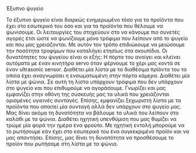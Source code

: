 Έξυπνο ψυγείο

Το έξυπνο ψυγείο είναι διαρκώς ενημερωμένο τόσο για τα προϊόντα που έχει στο εσωτερικό του όσο και για τα προϊόντα που θέλουμε να ψωνίσουμε. Οι λειτουργίες του στοχεύουν στο να κάνουμε πιο συνετές αγορές έτσι ώστε να ψωνίζουμε μόνο τρόφιμα που λείπουν από το ψυγείο και που μας χρειάζονται. Με αυτόν τον τρόπο επιδιώκουμε να μειώσουμε την ποσότητα τροφίμων που καταλήγει ετησίως στα σκουπίδια. Οι δυνατότητες του ψυγείου είναι οι εξής:
Η πόρτα του ανοίγει και κλείνει αυτόματα με έναν κινητήρα servo όταν φέρνουμε το χέρι μας κοντά σε έναν ultrasonic sensor.
Διαθέτει μία λίστα με τα διαθέσιμα πρϊόντα του τα οποία έχει αναγνωρίσει η ενσωματωμένη στην πόρτα κάμερα.
Διαθέτει μία λίστα με ψώνια. Σε αυτή τη λίστα υπάρχουν τρόφιμα που δεν υπάρχουν στο ψυγείο και που επιθυμούμε να αγοράσουμε.
Γνωρίζει και μας εμφανίζει στην οθόνη της συσκευής μας τα υλικά που χρειάζονται ορισμένες υγιεινές συνταγές. Επίσης, εμφανίζει ξεχωριστή λίστα με τα προϊόντα που απαιτεί μία συνταγή αλλά δεν υπάρχουν στο ψυγείο μας. Μας δίνει ακόμα τη δυνατότητα να βάλουμε τα υλικά που λείπουν στο καλάθι με τα ψώνια.
Διαθέτει ηχητική υπενθύμιση που μας θυμίζει να τρώμε μία φορά την ημέρα ένα φρούτο.
Με ηχητική εντολή μπορούμε να το ρωτήσουμε εάν έχει στο εσωτερικό του ένα συγκεκριμένο προϊόν και να μας απαντήσει. Επίσης, μας δίνει τη δυνατότητα να προσθέσουμε το προϊόν που ρωτήσαμε στη λίστα με τα ψώνια.
